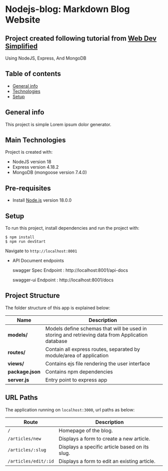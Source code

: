 # Nodejs-blog: Markdown Blog Website
## Project created following tutorial from [Web Dev Simplified](https://www.youtube.com/watch?v=1NrHkjlWVhM&t=1514s)


Using NodeJS, Express, And MongoDB

## Table of contents
* [General info](#general-info)
* [Technologies](#technologies)
* [Setup](#setup)

## General info
This project is simple Lorem ipsum dolor generator.
	
## Main Technologies
Project is created with:
* NodeJS version 18
* Express version 4.18.2
* MongoDB (mongoose version 7.4.0)

## Pre-requisites
- Install [Node.js](https://nodejs.org/en/) version 18.0.0

## Setup
To run this project, install dependencies and run the project with:
```
$ npm install
$ npm run devStart
```

  Navigate to `http://localhost:8001`

- API Document endpoints

  swagger Spec Endpoint : http://localhost:8001/api-docs 

  swagger-ui  Endpoint : http://localhost:8001/docs 


## Project Structure
The folder structure of this app is explained below:

| Name | Description |
| ------------------------ | --------------------------------------------------------------------------------------------- |
| **models/**              | Models define schemas that will be used in storing and retrieving data from Application database  |
| **routes/**              | Contain all express routes, separated by module/area of application                                      |
| **views/**               | Contains ejs file rendering the user interface          |
| **package.json**         | Contains npm dependencies          |
| **server.js**            | Entry point to express app       |

## URL Paths
The application running on `localhost:3000`, url paths as below:

| Route          | Description                                           |
|-----------------|-------------------------------------------------------|
| `/`        | Homepage of the blog.       |
| `/articles/new`          | Displays a form to create a new article.               |
| `/articles/:slug`        | Displays a specific article based on its slug.         |
| `/articles/edit/:id`     | Displays a form to edit an existing article.           |
